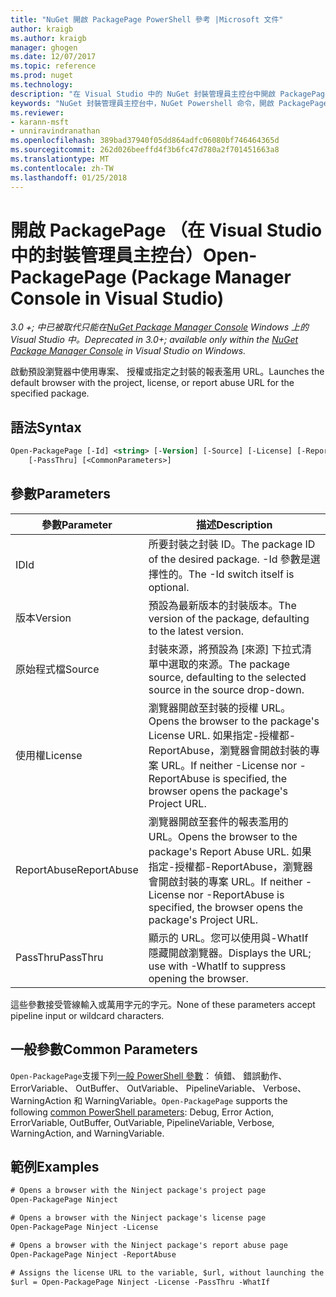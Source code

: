 ```yaml
---
title: "NuGet 開啟 PackagePage PowerShell 參考 |Microsoft 文件"
author: kraigb
ms.author: kraigb
manager: ghogen
ms.date: 12/07/2017
ms.topic: reference
ms.prod: nuget
ms.technology: 
description: "在 Visual Studio 中的 NuGet 封裝管理員主控台中開啟 PackagePage PowerShell 命令的參考。"
keywords: "NuGet 封裝管理員主控台中，NuGet Powershell 命令，開啟 PackagePage NuGet Powershell 參考"
ms.reviewer:
- karann-msft
- unniravindranathan
ms.openlocfilehash: 389bad37940f05dd864adfc06080bf746464365d
ms.sourcegitcommit: 262d026beeffd4f3b6fc47d780a2f701451663a8
ms.translationtype: MT
ms.contentlocale: zh-TW
ms.lasthandoff: 01/25/2018
---
```

# <a name="open-packagepage-package-manager-console-in-visual-studio"></a><span data-ttu-id="2682e-104">開啟 PackagePage （在 Visual Studio 中的封裝管理員主控台）</span><span class="sxs-lookup"><span data-stu-id="2682e-104">Open-PackagePage (Package Manager Console in Visual Studio)</span></span>

<span data-ttu-id="2682e-105">*3.0 +; 中已被取代只能在[NuGet Package Manager Console](Package-Manager-Console.md) Windows 上的 Visual Studio 中。*</span><span class="sxs-lookup"><span data-stu-id="2682e-105">*Deprecated in 3.0+; available only within the [NuGet Package Manager Console](Package-Manager-Console.md) in Visual Studio on Windows.*</span></span>

<span data-ttu-id="2682e-106">啟動預設瀏覽器中使用專案、 授權或指定之封裝的報表濫用 URL。</span><span class="sxs-lookup"><span data-stu-id="2682e-106">Launches the default browser with the project, license, or report abuse URL for the specified package.</span></span>

## <a name="syntax"></a><span data-ttu-id="2682e-107">語法</span><span class="sxs-lookup"><span data-stu-id="2682e-107">Syntax</span></span>

```ps
Open-PackagePage [-Id] <string> [-Version] [-Source] [-License] [-ReportAbuse]
    [-PassThru] [<CommonParameters>]
```

## <a name="parameters"></a><span data-ttu-id="2682e-108">參數</span><span class="sxs-lookup"><span data-stu-id="2682e-108">Parameters</span></span>

| <span data-ttu-id="2682e-109">參數</span><span class="sxs-lookup"><span data-stu-id="2682e-109">Parameter</span></span> | <span data-ttu-id="2682e-110">描述</span><span class="sxs-lookup"><span data-stu-id="2682e-110">Description</span></span> |
| --- | --- |
| <span data-ttu-id="2682e-111">ID</span><span class="sxs-lookup"><span data-stu-id="2682e-111">Id</span></span> | <span data-ttu-id="2682e-112">所要封裝之封裝 ID。</span><span class="sxs-lookup"><span data-stu-id="2682e-112">The package ID of the desired package.</span></span> <span data-ttu-id="2682e-113">-Id 參數是選擇性的。</span><span class="sxs-lookup"><span data-stu-id="2682e-113">The -Id switch itself is optional.</span></span> |
| <span data-ttu-id="2682e-114">版本</span><span class="sxs-lookup"><span data-stu-id="2682e-114">Version</span></span> | <span data-ttu-id="2682e-115">預設為最新版本的封裝版本。</span><span class="sxs-lookup"><span data-stu-id="2682e-115">The version of the package, defaulting to the latest version.</span></span> |
| <span data-ttu-id="2682e-116">原始程式檔</span><span class="sxs-lookup"><span data-stu-id="2682e-116">Source</span></span> | <span data-ttu-id="2682e-117">封裝來源，將預設為 [來源] 下拉式清單中選取的來源。</span><span class="sxs-lookup"><span data-stu-id="2682e-117">The package source, defaulting to the selected source in the source drop-down.</span></span> |
| <span data-ttu-id="2682e-118">使用權</span><span class="sxs-lookup"><span data-stu-id="2682e-118">License</span></span> | <span data-ttu-id="2682e-119">瀏覽器開啟至封裝的授權 URL。</span><span class="sxs-lookup"><span data-stu-id="2682e-119">Opens the browser to the package's License URL.</span></span> <span data-ttu-id="2682e-120">如果指定-授權都-ReportAbuse，瀏覽器會開啟封裝的專案 URL。</span><span class="sxs-lookup"><span data-stu-id="2682e-120">If neither -License nor -ReportAbuse is specified, the browser opens the package's Project URL.</span></span> |
| <span data-ttu-id="2682e-121">ReportAbuse</span><span class="sxs-lookup"><span data-stu-id="2682e-121">ReportAbuse</span></span> | <span data-ttu-id="2682e-122">瀏覽器開啟至套件的報表濫用的 URL。</span><span class="sxs-lookup"><span data-stu-id="2682e-122">Opens the browser to the package's Report Abuse URL.</span></span> <span data-ttu-id="2682e-123">如果指定-授權都-ReportAbuse，瀏覽器會開啟封裝的專案 URL。</span><span class="sxs-lookup"><span data-stu-id="2682e-123">If neither -License nor -ReportAbuse is specified, the browser opens the package's Project URL.</span></span> |
| <span data-ttu-id="2682e-124">PassThru</span><span class="sxs-lookup"><span data-stu-id="2682e-124">PassThru</span></span> | <span data-ttu-id="2682e-125">顯示的 URL。您可以使用與-WhatIf 隱藏開啟瀏覽器。</span><span class="sxs-lookup"><span data-stu-id="2682e-125">Displays the URL; use with -WhatIf to suppress opening the browser.</span></span> |

<span data-ttu-id="2682e-126">這些參數接受管線輸入或萬用字元的字元。</span><span class="sxs-lookup"><span data-stu-id="2682e-126">None of these parameters accept pipeline input or wildcard characters.</span></span>

## <a name="common-parameters"></a><span data-ttu-id="2682e-127">一般參數</span><span class="sxs-lookup"><span data-stu-id="2682e-127">Common Parameters</span></span>

<span data-ttu-id="2682e-128">`Open-PackagePage`支援下列[一般 PowerShell 參數](http://go.microsoft.com/fwlink/?LinkID=113216)： 偵錯、 錯誤動作、 ErrorVariable、 OutBuffer、 OutVariable、 PipelineVariable、 Verbose、 WarningAction 和 WarningVariable。</span><span class="sxs-lookup"><span data-stu-id="2682e-128">`Open-PackagePage` supports the following [common PowerShell parameters](http://go.microsoft.com/fwlink/?LinkID=113216): Debug, Error Action, ErrorVariable, OutBuffer, OutVariable, PipelineVariable, Verbose, WarningAction, and WarningVariable.</span></span>

## <a name="examples"></a><span data-ttu-id="2682e-129">範例</span><span class="sxs-lookup"><span data-stu-id="2682e-129">Examples</span></span>

```ps
# Opens a browser with the Ninject package's project page
Open-PackagePage Ninject

# Opens a browser with the Ninject package's license page
Open-PackagePage Ninject -License

# Opens a browser with the Ninject package's report abuse page  
Open-PackagePage Ninject -ReportAbuse

# Assigns the license URL to the variable, $url, without launching the browser
$url = Open-PackagePage Ninject -License -PassThru -WhatIf
```